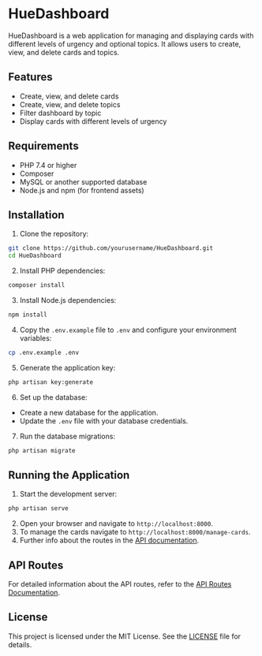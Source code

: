 # HueDashboard

HueDashboard is a web application for managing and displaying cards with different levels of urgency and optional topics. It allows users to create, view, and delete cards and topics.

## Features

- Create, view, and delete cards
- Create, view, and delete topics
- Filter dashboard by topic
- Display cards with different levels of urgency

## Requirements

- PHP 7.4 or higher
- Composer
- MySQL or another supported database
- Node.js and npm (for frontend assets)

## Installation

1. Clone the repository:

```sh
git clone https://github.com/yourusername/HueDashboard.git
cd HueDashboard
```

2. Install PHP dependencies:

```sh
composer install
```

3. Install Node.js dependencies:

```sh
npm install
```

4. Copy the `.env.example` file to `.env` and configure your environment variables:

```sh
cp .env.example .env
```

5. Generate the application key:

```sh
php artisan key:generate
```

6. Set up the database:

- Create a new database for the application.
- Update the `.env` file with your database credentials.

7. Run the database migrations:

```sh
php artisan migrate
```

## Running the Application

1. Start the development server:

```sh
php artisan serve
```

2. Open your browser and navigate to `http://localhost:8000`.
3. To manage the cards navigate to `http://localhost:8000/manage-cards`.
4. Further info about the routes in the [API documentation](docs/routes.md).

## API Routes

For detailed information about the API routes, refer to the [API Routes Documentation](docs/routes.md).

## License

This project is licensed under the MIT License. See the [LICENSE](LICENSE) file for details.
